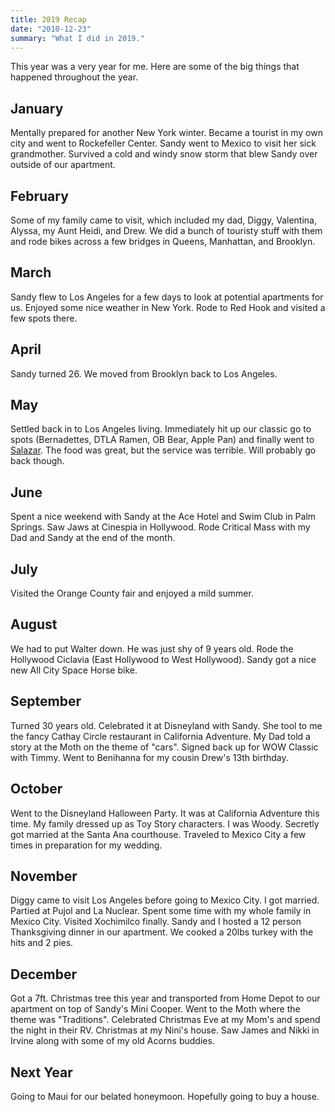 ```yaml
---
title: 2019 Recap
date: "2010-12-23"
summary: "What I did in 2019."
---
```


This year was a very year for me. Here are some of the big things that happened throughout the year.

## January

Mentally prepared for another New York winter. Became a tourist in my own city and went to Rockefeller Center. Sandy went to Mexico to visit her sick grandmother. Survived a cold and windy snow storm that blew Sandy over outside of our apartment.

## February

Some of my family came to visit, which included my dad, Diggy, Valentina, Alyssa, my Aunt Heidi, and Drew. We did a bunch of touristy stuff with them and rode bikes across a few bridges in Queens, Manhattan, and Brooklyn.

## March

Sandy flew to Los Angeles for a few days to look at potential apartments for us. Enjoyed some nice weather in New York. Rode to Red Hook and visited a few spots there.

## April

Sandy turned 26. We moved from Brooklyn back to Los Angeles.

## May

Settled back in to Los Angeles living. Immediately hit up our classic go to spots (Bernadettes, DTLA Ramen, OB Bear, Apple Pan) and finally went to [Salazar](https://salazarla.com). The food was great, but the service was terrible. Will probably go back though.

## June

Spent a nice weekend with Sandy at the Ace Hotel and Swim Club in Palm Springs. Saw Jaws at Cinespia in Hollywood. Rode Critical Mass with my Dad and Sandy at the end of the month.

## July

Visited the Orange County fair and enjoyed a mild summer.

## August

We had to put Walter down. He was just shy of 9 years old. Rode the Hollywood Ciclavia (East Hollywood to West Hollywood). Sandy got a nice new All City Space Horse bike.

## September

Turned 30 years old. Celebrated it at Disneyland with Sandy. She tool to me the fancy Cathay Circle restaurant in California Adventure. My Dad told a story at the Moth on the theme of "cars". Signed back up for WOW Classic with Timmy. Went to Benihanna for my cousin Drew's 13th birthday.

## October

Went to the Disneyland Halloween Party. It was at California Adventure this time. My family dressed up as Toy Story characters. I was Woody. Secretly got married at the Santa Ana courthouse. Traveled to Mexico City a few times in preparation for my wedding.

## November

Diggy came to visit Los Angeles before going to Mexico City. I got married. Partied at Pujol and La Nuclear. Spent some time with my whole family in Mexico City. Visited Xochimilco finally. Sandy and I hosted a 12 person Thanksgiving dinner in our apartment. We cooked a 20lbs turkey with the hits and 2 pies.

## December

Got a 7ft. Christmas tree this year and transported from Home Depot to our apartment on top of Sandy's Mini Cooper. Went to the Moth where the theme was "Traditions". Celebrated Christmas Eve at my Mom's and spend the night in their RV. Christmas at my Nini's house. Saw James and Nikki in Irvine along with some of my old Acorns buddies.

## Next Year

Going to Maui for our belated honeymoon. Hopefully going to buy a house.

